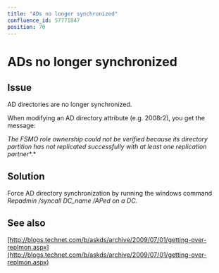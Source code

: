 ```yaml
---
title: "ADs no longer synchronized"
confluence_id: 57771847
position: 70
---
```

# ADs no longer synchronized


## Issue

AD directories are no longer synchronized.

When modifying an AD directory attribute (e.g. 2008r2), you get the message:

*The FSMO role ownership could not be verified because its directory partition has not replicated successfully with at least one replication partner**.*

## Solution

Force AD directory synchronization by running the windows command *Repadmin /syncall DC_name /APed *on a DC*.*

## See also

[http://blogs.technet.com/b/askds/archive/2009/07/01/getting-over-replmon.aspx](http://blogs.technet.com/b/askds/archive/2009/07/01/getting-over-replmon.aspx)

